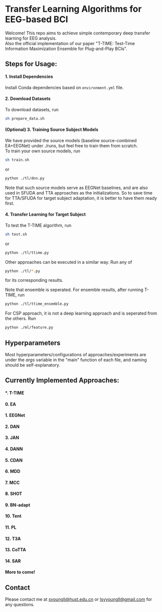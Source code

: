 # Transfer Learning Algorithms for EEG-based BCI

Welcome! This repo aims to achieve simple contemporary deep transfer learning for EEG analysis.  
Also the official implementation of our paper "T-TIME: Test-Time Information Maximization Ensemble for Plug-and-Play BCIs".

## Steps for Usage:

#### 1. Install Dependencies

Install Conda dependencies based on  `environment.yml` file.

#### 2. Download Datasets

To download datasets, run   
```sh 
sh prepare_data.sh
```   

#### (Optional) 3. Training Source Subject Models

We have provided the source models (baseline source-combined EA+EEGNet) under ./runs, but feel free to train them from scratch.  
To train your own source models, run   
```sh 
sh train.sh
```   
or   
```sh 
python ./tl/dnn.py
```  

Note that such source models serve as EEGNet baselines, and are also used in SFUDA and TTA approaches as the initializations. So to save time for TTA/SFUDA for target subject adaptation, it is better to have them ready first.  

#### 4. Transfer Learning for Target Subject

To test the T-TIME algorithm, run   
```sh 
sh test.sh
```   
or   
```sh 
python ./tl/ttime.py
```   

Other approaches can be executed in a similar way. Run any of   
```sh 
python ./tl/*.py
```   
for its corresponding results.

Note that ensemble is seperated. For ensemble results, after running T-TIME, run  
```sh 
python ./tl/ttime_ensemble.py
```   

For CSP approach, it is not a deep learning approach and is seperated from the others. Run   
```sh 
python ./ml/feature.py
```

## Hyperparameters

Most hyperparameters/configurations of approaches/experiments are under the *args* variable in the "main" function of each file, and naming should be self-explanatory.


## Currently Implemented Approaches:

#### *. T-TIME
#### 0. EA
#### 1. EEGNet
#### 2. DAN
#### 3. JAN 
#### 4. DANN
#### 5. CDAN
#### 6. MDD
#### 7. MCC
#### 8. SHOT
#### 9. BN-adapt
#### 10. Tent
#### 11. PL
#### 12. T3A
#### 13. CoTTA
#### 14. SAR
#### More to come!

## Contact

Please contact me at syoungli@hust.edu.cn or lsyyoungll@gmail.com for any questions.